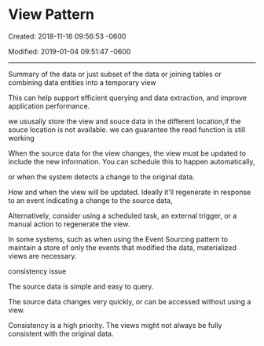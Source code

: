# View Pattern

Created: 2018-11-16 09:56:53 -0600

Modified: 2019-01-04 09:51:47 -0600

---

Summary of the data or just subset of the data or joining tables or combining data entities into a temporary view



This can help support efficient querying and data extraction, and improve application performance.



we ususally store the view and souce data in the different location,if the souce location is not available. we can guarantee the read function is still working



When the source data for the view changes, the view must be updated to include the new information. You can schedule this to happen automatically,

or when the system detects a change to the original data.



How and when the view will be updated. Ideally it'll regenerate in response to an event indicating a change to the source data,

Alternatively, consider using a scheduled task, an external trigger, or a manual action to regenerate the view.



In some systems, such as when using the Event Sourcing pattern to maintain a store of only the events that modified the data, materialized views are necessary.



consistency issue





The source data is simple and easy to query.

The source data changes very quickly, or can be accessed without using a view.

Consistency is a high priority. The views might not always be fully consistent with the original data.

